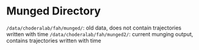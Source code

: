# Munged Directory 
`/data/choderalab/fah/munged/`: old data, does not contain trajectories written with time 
`/data/choderalab/fah/munged2/`: current munging output, contains trajectories written with time